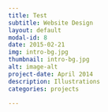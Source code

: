 ```yaml
---
title: Test
subtitle: Website Design
layout: default
modal-id: 8
date: 2015-02-21
img: intro-bg.jpg
thumbnail: intro-bg.jpg
alt: image-alt
project-date: April 2014
description: Illustrations
categories: projects

---
```

